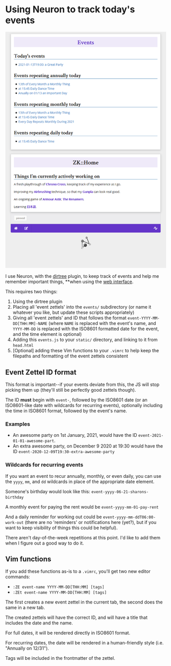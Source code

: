 # Using Neuron to track today's events

![Example](./neuron-events-widget.png)

I use Neuron, with the [dirtree](https://neuron.zettel.page/dirtree.html)
plugin, to keep track of events and help me remember important things, **when
using the [web interface](https://neuron.zettel.page/web.html).

This requires two things:

1. Using the dirtree plugin
2. Placing all 'event zettels' into the `events/` subdirectory (or name it
   whatever you like, but update these scripts appropriately)
3. Giving all 'event zettels' and ID that follows the format
   `event-YYYY-MM-DD[THH:MM]-NAME` (where `NAME` is replaced with the event's
   name, and `YYYY-MM-DD` is replaced with the ISO8601 formatted date for the
   event, and the time element is optional)
4. Adding this `events.js` to your `static/` directory, and linking to it from
   `head.html`
5. [Optional] adding these Vim functions to your `.vimrc` to help keep the
   filepaths and formatting of the event zettels consistent

## Event Zettel ID format

This format is important--if your events deviate from this, the JS will stop
picking them up (they'll still be perfectly good zettels though).

The ID **must** begin with `event-`, followed by the ISO8601 date (or an
ISO8601-like date with wildcards for recurring events), optionally including the
time in ISO8601 format, followed by the event's name.

### Examples

- An awesome party on 1st January, 2021, would have the ID `event-2021-01-01-awesome-part`.
- An extra awesome party, on December 9 2020 at 19:30 would have the ID
    `event-2020-12-09T19:30-extra-awesome-party`

### Wildcards for recurring events

If you want an event to recur annually, monthly, or even daily, you can use the
`yyyy`, `mm`, and `dd` wildcards in place of the appropriate date element.

Someone's birthday would look like this: `event-yyyy-06-21-sharons-birthday`

A monthly event for paying the rent would be `event-yyyy-mm-01-pay-rent`

And a daily reminder for working out could be `event-yyyy-mm-ddT06:00-work-out`
(there are no 'reminders' or notifications here (yet?), but if you want to keep
visibility of things this could be helpful).

There aren't day-of-the-week repetitions at this point. I'd like to add them
when I figure out a good way to do it.

## Vim functions

If you add these functions as-is to a `.vimrc`, you'll get two new editor
commands:

- `:ZE event-name YYYY-MM-DD[THH:MM] [tags]`
- `:ZEt event-name YYYY-MM-DD[THH:MM] [tags]`

The first creates a new event zettel in the current tab, the second does the
same in a new tab.

The created zettels will have the correct ID, and will have a title that
includes the date and the name.

For full dates, it will be rendered directly in ISO8601 format.

For recurring dates, the date will be rendered in a human-friendly style (i.e.
"Annually on 12/31").

Tags will be included in the frontmatter of the zettel.


